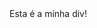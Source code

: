<!DOCTYPE html>
<html lang="en">
<head>
    <meta charset="UTF-8">
    <meta name="viewport" content="width=device-width, initial-scale=1.0">
    <title>Exemplo de Div</title>
</head>
<body>
    <div>
        Esta é a minha div!
    </div>

</body>
</html>